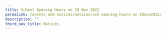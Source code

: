 ```yaml
---
title: School Opening Hours on 28 Nov 2022
permalink: /events-and-notices/notices/sch-opening-hours-on-28nov2022/
description: ""
third_nav_title: Notices
---
```

